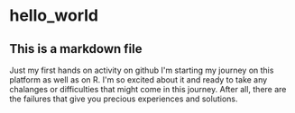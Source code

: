 # hello_world
## This is a markdown file
Just my first hands on activity on github
I'm starting my journey on this platform as well as on R. I'm so excited about it and ready to take any chalanges or difficulties that might come in this journey. After all, there are the failures that give you precious experiences and solutions.
